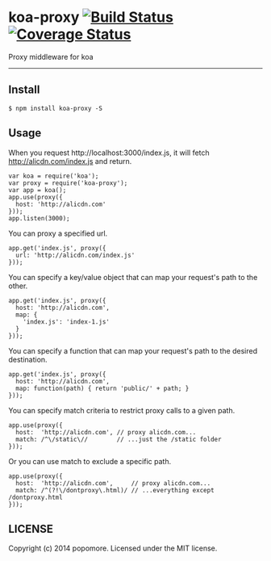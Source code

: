 # koa-proxy [![Build Status](https://travis-ci.org/popomore/koa-proxy.png?branch=master)](https://travis-ci.org/popomore/koa-proxy) [![Coverage Status](https://coveralls.io/repos/popomore/koa-proxy/badge.png?branch=master)](https://coveralls.io/r/popomore/koa-proxy?branch=master) 

Proxy middleware for koa

---

## Install

```
$ npm install koa-proxy -S
```

## Usage

When you request http://localhost:3000/index.js, it will fetch http://alicdn.com/index.js and return. 

```
var koa = require('koa');
var proxy = require('koa-proxy');
var app = koa();
app.use(proxy({
  host: 'http://alicdn.com'
}));
app.listen(3000);
```

You can proxy a specified url.

```
app.get('index.js', proxy({
  url: 'http://alicdn.com/index.js'
}));
```

You can specify a key/value object that can map your request's path to the other.

```
app.get('index.js', proxy({
  host: 'http://alicdn.com',
  map: {
    'index.js': 'index-1.js'
  }
}));
```

You can specify a function that can map your request's path to the desired destination.

```
app.get('index.js', proxy({
  host: 'http://alicdn.com',
  map: function(path) { return 'public/' + path; }
}));
```

You can specify match criteria to restrict proxy calls to a given path.

```
app.use(proxy({
  host:  'http://alicdn.com', // proxy alicdn.com...
  match: /^\/static\//        // ...just the /static folder
}));
```

Or you can use match to exclude a specific path.

```
app.use(proxy({
  host:  'http://alicdn.com',     // proxy alicdn.com...
  match: /^(?!\/dontproxy\.html)/ // ...everything except /dontproxy.html
}));
```

## LICENSE

Copyright (c) 2014 popomore. Licensed under the MIT license.

